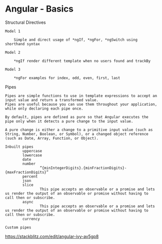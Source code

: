 # Angular - Basics

Structural Directives

    Model 1

    	Simple and direct usage of *ngIf, *ngFor, *ngSwitch using shorthand syntax

    Model 2

    	*ngIf render different template when no users found and trackBy

    Model 3

    	*ngFor examples for index, odd, even, first, last

Pipes

    Pipes are simple functions to use in template expressions to accept an input value and return a transformed value.
    Pipes are useful because you can use them throughout your application, while only declaring each pipe once.

    By default, pipes are defined as pure so that Angular executes the pipe only when it detects a pure change to the input value.

    A pure change is either a change to a primitive input value (such as String, Number, Boolean, or Symbol), or a changed object reference (such as Date, Array, Function, or Object).

    Inbuilt pipes
    		uppercase
    		lowercase
    		date
    		number
    				”{minIntegerDigits}.{minFractionDigits}-{maxFractionDigits}”
    		percent
    		json
    		slice
    				This pipe accepts an observable or a promise and lets us render the output of an observable or promise without having to call then or subscribe.
    		async
    				This pipe accepts an observable or a promise and lets us render the output of an observable or promise without having to call then or subscribe.
    		currency

    Custom pipes

https://stackblitz.com/edit/angular-ivy-av5gp8
